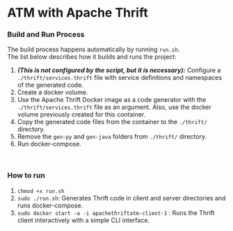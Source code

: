 # ATM with Apache Thrift
### Build and Run Process
The build process happens automatically by running ```run.sh```.
<br>
The list below describes how it builds and runs the project:
1. <b><i>(This is not configured by the script, but it is necessary):</i></b> Configure a ```./thrift/services.thrift``` file with service definitions and namespaces of the generated code.
2. Create a docker volume.
3. Use the Apache Thrift Docker image as a code generator with the ```./thrift/services.thrift``` file as an argument. Also, use the docker volume previously created for this container.
4. Copy the generated code files from the container to the ```./thrift/``` directory.
5. Remove the ```gen-py``` and ```gen-java``` folders from ```./thrift/``` directory.
6. Run docker-compose.
<br>

### How to run
  1. ```chmod +x run.sh```
  2. ```sudo ./run.sh```: Generates Thrift code in client and server directories and runs docker-compose.
  3. ```sudo docker start -a -i apachethriftatm-client-1``` : Runs the Thrift client interactively with a simple CLI interface.
